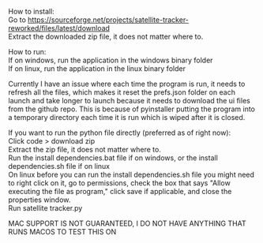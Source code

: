 How to install:   
Go to https://sourceforge.net/projects/satellite-tracker-reworked/files/latest/download   
Extract the downloaded zip file, it does not matter where to.  

How to run:   
If on windows, run the application in the windows binary folder  
If on linux, run the application in the linux binary folder 

Currently I have an issue where each time the program is run, it needs to refresh all the files, which makes it reset the prefs.json folder on each launch and take longer to launch because it needs to download the ui files from the github repo. This is because of pyinstaller putting the program into a temporary directory each time it is run which is wiped after it is closed.   
   
   

If you want to run the python file directly (preferred as of right now):   
Click code > download zip   
Extract the zip file, it does not matter where to.  
Run the install dependencies.bat file if on windows, or the install dependencies.sh file if on linux   
On linux before you can run the install dependencies.sh file you might need to right click on it, go to permissions, check the box that says "Allow executing the file as program," click save if applicable, and close the properties window.   
Run satellite tracker.py
   


MAC SUPPORT IS NOT GUARANTEED, I DO NOT HAVE ANYTHING THAT RUNS MACOS TO TEST THIS ON
